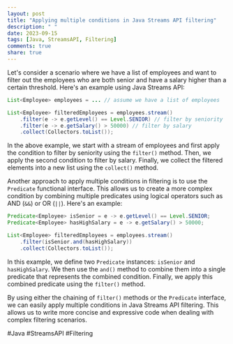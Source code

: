 ```yaml
---
layout: post
title: "Applying multiple conditions in Java Streams API filtering"
description: " "
date: 2023-09-15
tags: [Java, StreamsAPI, Filtering]
comments: true
share: true
---
```


Let's consider a scenario where we have a list of employees and want to filter out the employees who are both senior and have a salary higher than a certain threshold. Here's an example using Java Streams API:

```java
List<Employee> employees = ... // assume we have a list of employees

List<Employee> filteredEmployees = employees.stream()
    .filter(e -> e.getLevel() == Level.SENIOR) // filter by seniority
    .filter(e -> e.getSalary() > 50000) // filter by salary
    .collect(Collectors.toList());
```

In the above example, we start with a stream of employees and first apply the condition to filter by seniority using the `filter()` method. Then, we apply the second condition to filter by salary. Finally, we collect the filtered elements into a new list using the `collect()` method.

Another approach to apply multiple conditions in filtering is to use the `Predicate` functional interface. This allows us to create a more complex condition by combining multiple predicates using logical operators such as AND (`&&`) or OR (`||`). Here's an example:

```java
Predicate<Employee> isSenior = e -> e.getLevel() == Level.SENIOR;
Predicate<Employee> hasHighSalary = e -> e.getSalary() > 50000;

List<Employee> filteredEmployees = employees.stream()
    .filter(isSenior.and(hasHighSalary))
    .collect(Collectors.toList());
```

In this example, we define two `Predicate` instances: `isSenior` and `hasHighSalary`. We then use the `and()` method to combine them into a single predicate that represents the combined condition. Finally, we apply this combined predicate using the `filter()` method.

By using either the chaining of `filter()` methods or the `Predicate` interface, we can easily apply multiple conditions in Java Streams API filtering. This allows us to write more concise and expressive code when dealing with complex filtering scenarios.

#Java #StreamsAPI #Filtering